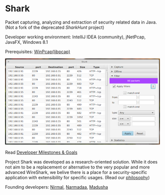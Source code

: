 Shark
=====

Packet capturing, analyzing and extraction of security related data in Java.
(Not a fork of the deprecated *SharkHunt* project)

Developer working environment: IntelliJ IDEA (community), jNetPcap, JavaFX, Windows 8.1

Prerequisites: [WinPcap(libpcap)](https://www.winpcap.org/install/)

![ A screenshot of Shark ](content/loaded-filter.png)

Read [Developer Milestones & Goals](https://github.com/NirmalL/Shark/wiki/Goals)

Project Shark was developed as a research-oriented solution. While it does not aim to be a
replacement or alternative to the very popular and more advanced WireShark, we belive there
is a place for a security-specific application with extensibility for specific usages. (Read our [philosophy](https://github.com/NirmalL/Shark/wiki#philosophy))

Founding developers: [Nirmal](https://github.com/NirmalL "Nirmal's GitHub"), [Narmadaa](https://github.com/NarmadaBalasooriya "Narmada's GitHub"), [Madusha](https://github.com/madushaj "Madusha's GitHub")
